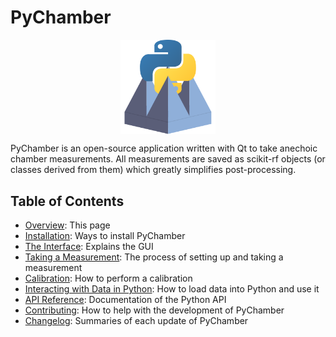# PyChamber

<img
    style="display: block;
           margin-left: auto;
           margin-right: auto;
           width: 30%;"
    src="./assets/logo.png"
    alt="PyChamber logo">
</img>

PyChamber is an open-source application written with Qt to take anechoic
chamber measurements. All measurements are saved as scikit-rf objects (or
classes derived from them) which greatly simplifies post-processing.

## Table of Contents

- [Overview](./): This page
- [Installation](./installation.md): Ways to install PyChamber
- [The Interface](./the_interface.md): Explains the GUI
- [Taking a Measurement](./taking_a_measurement.md): The process of setting up
  and taking a measurement
- [Calibration](./calibration.md): How to perform a calibration
- [Interacting with Data in Python](./interact_with_data.md): How to load data
  into Python and use it
- [API Reference](./reference/): Documentation of the Python API
- [Contributing](./contributing.md): How to help with the development of
  PyChamber
- [Changelog](./changelog.md): Summaries of each update of PyChamber
